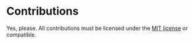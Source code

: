 # Contributions

Yes, please. All contributions must be licensed under the
[MIT license](license.md) or compatible.
